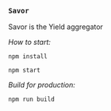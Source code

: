### `Savor`

Savor is the Yield aggregator 


_How to start:_

`npm install`

`npm start`

_Build for production:_

`npm run build`
